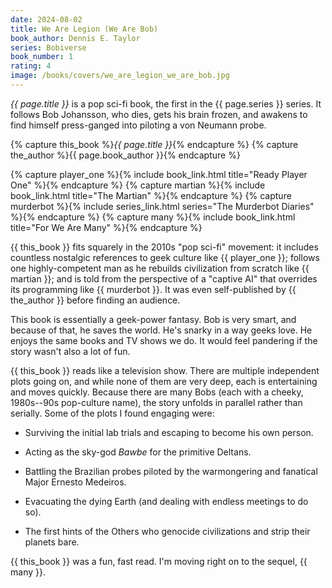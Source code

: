 ```yaml
---
date: 2024-08-02
title: We Are Legion (We Are Bob)
book_author: Dennis E. Taylor
series: Bobiverse
book_number: 1
rating: 4
image: /books/covers/we_are_legion_we_are_bob.jpg
---
```


<cite class="book-title">{{ page.title }}</cite> is a pop sci-fi book, the
first in the <span class="book-series">{{ page.series }}</span> series. It
follows Bob Johansson, who dies, gets his brain frozen, and awakens to find
himself press-ganged into piloting a von Neumann probe.

{% capture this_book %}<cite class="book-title">{{ page.title }}</cite>{% endcapture %}
{% capture the_author %}<span class="author-name">{{ page.book_author }}</span>{% endcapture %}

{% capture player_one %}{% include book_link.html title="Ready Player One" %}{% endcapture %}
{% capture martian %}{% include book_link.html title="The Martian" %}{% endcapture %}
{% capture murderbot %}{% include series_link.html series="The Murderbot Diaries" %}{% endcapture %}
{% capture many %}{% include book_link.html title="For We Are Many" %}{% endcapture %}

{{ this_book }} fits squarely in the 2010s "pop sci-fi" movement: it includes
countless nostalgic references to geek culture like {{ player_one }}; follows
one highly-competent man as he rebuilds civilization from scratch like {{
martian }}; and is told from the perspective of a "captive AI" that overrides
its programming like {{ murderbot }}. It was even self-published by {{
the_author }} before finding an audience.

This book is essentially a geek-power fantasy. Bob is very smart, and because
of that, he saves the world. He's snarky in a way geeks love. He enjoys the
same books and TV shows we do. It would feel pandering if the story wasn't
also a lot of fun.

{{ this_book }} reads like a television show. There are multiple independent
plots going on, and while none of them are very deep, each is entertaining and
moves quickly. Because there are many Bobs (each with a cheeky, 1980s--90s
pop-culture name), the story unfolds in parallel rather than serially. Some of
the plots I found engaging were:

- Surviving the initial lab trials and escaping to become his own person.

- Acting as the sky-god _Bawbe_ for the primitive Deltans.

- Battling the Brazilian probes piloted by the warmongering and fanatical
  Major Ernesto Medeiros.

- Evacuating the dying Earth (and dealing with endless meetings to do so).

- The first hints of the Others who genocide civilizations and strip their
  planets bare.

{{ this_book }} was a fun, fast read. I'm moving right on to the sequel, {{
many }}.

